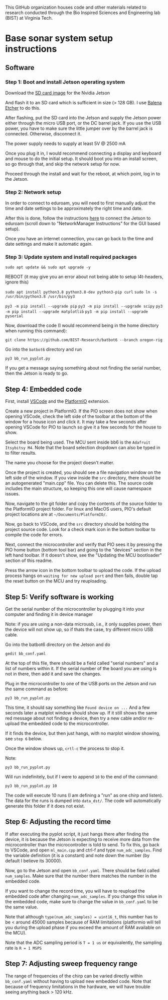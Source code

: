 This GitHub organization houses code and other materials related to research conducted through the Bio Inspired Sciences and Engineering lab (BIST) at Virginia Tech. 

# Base sonar system setup instructions

## Software

### Step 1: Boot and install Jetson operating system

Download the [SD card image](https://developer.nvidia.com/embedded/l4t/r32_release_v7.1/jp_4.6.1_b110_sd_card/jeston_nano/jetson-nano-jp461-sd-card-image.zip) for the Nvidia Jetson

And flash it to an SD card which is sufficient in size (> 128 GB). I use [Balena Etcher](https://etcher.balena.io) to do this.

After flashing, put the SD card into the Jetson and supply the Jetson power either through the micro USB port, or the DC barrel jack. If you use the USB power, you have to make sure the little jumper over by the barrel jack is connected. Otherwise, disconnect it. 

The power supply needs to supply at least 5V @ 2500 mA

Once you plug it in, I would recommend connecting a display and keyboard and mouse to do the initial setup. It should boot you into an install screen, so go through that, and skip the network setup for now.

Proceed through the install and wait for the reboot, at which point, log in to the Jetson. 

### Step 2: Network setup

In order to connect to eduroam, you will need to first manually adjust the time and date settings to be approximately the right time and date.

After this is done, follow the instructions [here](https://vtluug.org/wiki/Virginia_Tech_Wifi) to connect the Jetson to eduroam (scroll down to "NetworkManager Instructions" for the GUI based setup).



Once you have an internet connection, you can go back to the time and date settings and make it automatic again. 

### Step 3: Update system and install required packages

```sudo apt update && sudo apt upgrade -y```

REBOOT (it may give you an error about not being able to setup l4t-headers, ignore this)

```sudo apt install python3.8 python3.8-dev python3-pip curl```
```sudo ln -s /usr/bin/python3.8 /usr/bin/py3```

```py3 -m pip install --upgrade pip```
```py3 -m pip install --upgrade scipy```
```py3 -m pip install --upgrade matplotlib```
```py3 -m pip install --upgrade pyserial```

Now, download the code (I would recommend being in the home directory when running this command):

```git clone https://github.com/BIST-Research/batbot6 --branch oregon-rig```

Go into the ```batbot6``` directory and run

```py3 bb_run_pyplot.py```

If you get a message saying something about not finding the serial number, then the Jetson is ready to go. 

## Step 4: Embedded code

First, install [VSCode](https://code.visualstudio.com/Download) and the [PlatformIO](https://platformio.org/install/ide?install=vscode) extension. 

Create a new project in PlatformIO. If the PIO screen does not show when opening VSCode, check the left side of the toolbar at the bottom of the window for a house icon and click it. It may take a few seconds after opening VSCode for PIO to launch so give it a few seconds for the house to show. 

Select the board being used. The MCU sent inside bb6 is the ```Adafruit Itsybitsy M4```. Note that the board selection dropdown can also be typed in to filter results.

The name you choose for the project doesn't matter.

Once the project is created, you should see a file navigation window on the left side of the window. If you view inside the ```src``` directory, there should be an autogenerated "main.cpp" file. You can delete this. The source code includes the main structure, so keeping this one will cause namespace issues. 

Now, navigate to the git folder and copy the contents of the source folder to the PlatformIO project folder. For linux and MacOS users, PIO's default project locations are at ```~/Documents/PlatformIO/```.

Now, go back to VSCode, and the ```src``` directory should be holding the project source code. Look for a check mark icon in the bottom toolbar to compile the code for errors. 

Next, connect the microcontroller and verify that PIO sees it by pressing the PIO home button (bottom tool bar) and going to the "devices" section in the left hand toolbar. If it doesn't show, see the "Updating the MCU bootloader" section of this readme.

Press the arrow icon in the bottom toolbar to upload the code. If the upload process hangs on ```waiting for new upload port``` and then fails, double tap the reset button on the MCU and try reuploading. 

## Step 5: Verify software is working

Get the serial number of the microcontroller by plugging it into your computer and finding it in device manager 

Note: if you are using a non-data microusb, i.e., it only supplies power, then the device will not show up, so if thats the case, try different micro USB cable. 

Go into the batbot6 directory on the Jetson and do

```gedit bb_conf.yaml```

At the top of this file, there should be a field called "serial numbers" and a list of numbers within it. If the serial number of the board you are using is not in there, then add it and save the changes. 

Plug in the microcontroller to one of the USB ports on the Jetson and run the same command as before:

```py3 bb_run_pyplot.py```

This time, it should say something like ```Found device on ...``` And a few seconds later a matplot window should show up. If it still shows the same red message about not finding a device, then try a new cable and/or re-upload the embedded code to the microcontroller. 

If it finds the device, but then just hangs, with no marplot window showing, see ```step 6``` below.

Once the window shows up, ```crtl-c``` the process to stop it.

Note:

```py3 bb_run_pyplot.py```

Will run indefinitely, but if I were to append ```10``` to the end of the command:

```py3 bb_run_pyplot.py 10```

The code will execute 10 runs (I am defining a "run" as one chirp and listen). The data for the runs is dumped into ```data_dst/```. The code will automatically generate this folder if it does not exist.

## Step 6: Adjusting the record time

If after executing the pyplot script, it just hangs there after finding the device, it is because the Jetson is expecting to receive more data from the microcontroller than the microcontroller is told to send. To fix this, go back to VSCode, and open ```ml_main.cpp``` and ctrl-f and type ```num_adc_samples```. Find the variable definition (it is a constant) and note down the number (by default I believe its 30000). 

Now, go to the Jetson and open ```bb_conf.yaml```. There should be field called ```num_samples```. Make sure that the number there matches the number in the embedded code. 

If you want to change the record time, you will have to reupload the embedded code after changing ```num_adc_samples```. If you change this value in the embedded code, make sure to change the value in ```bb_conf.yaml``` to be the same value. 

Note that although ```type(num_adc_samples) = uint16_t```, this number has to be < around 45000 samples because of RAM limitations (platformio will tell you during the upload phase if you exceed the amount of RAM available on the MCU). 

Note that the ADC sampling period is ```T = 1 us``` or equivalently, the sampling rate is ```R = 1 MSPS```

## Step 7: Adjusting sweep frequency range

The range of frequencies of the chirp can be varied directly within ```bb_conf.yaml``` without having to upload new embedded code. Note that because of frequency limitations in the hardware, we will have trouble seeing anything back > 120 kHz. 



